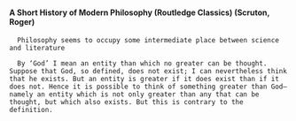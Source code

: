 #### A Short History of Modern Philosophy (Routledge Classics) (Scruton, Roger)
      Philosophy seems to occupy some intermediate place between science and literature

      By ‘God’ I mean an entity than which no greater can be thought. Suppose that God, so defined, does not exist; I can nevertheless think that he exists. But an entity is greater if it does exist than if it does not. Hence it is possible to think of something greater than God—namely an entity which is not only greater than any that can be thought, but which also exists. But this is contrary to the definition.

